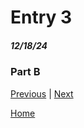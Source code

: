 # Entry 3
##### 12/18/24

### Part B

[Previous](entry02.md) | [Next](entry04.md)

[Home](../README.md)

